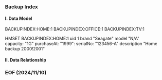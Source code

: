 ### Backup Index


#### I. Data Model

BACKUPINDEX:HOME:1 
BACKUPINDEX:OFFICE:1
BACKUPINDEX:TV:1

HMSET BACKUPINDEX:HOME:1 uid 1 brand "Seagate" model "N/A" capacity: "1G"  purchaseAt: "1999": serialNo: "123456-A" description "Home backup 2000!2001"


#### II. Data Relationship



### EOF (2024/11/10)